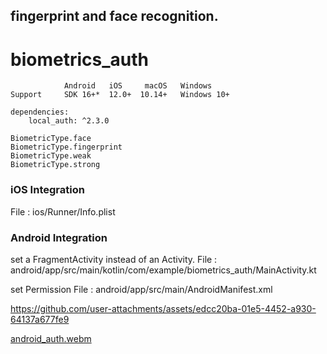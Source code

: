 ## fingerprint and  face recognition.
# biometrics_auth

	      		Android	  iOS	  macOS	  Windows
	Support		SDK 16+*  12.0+	 10.14+	  Windows 10+

	dependencies:
 	 	local_auth: ^2.3.0
    
   	BiometricType.face
	BiometricType.fingerprint
	BiometricType.weak
	BiometricType.strong

### iOS Integration
File : ios/Runner/Info.plist

### Android Integration
set  a FragmentActivity instead of an Activity. 
File : android/app/src/main/kotlin/com/example/biometrics_auth/MainActivity.kt

set Permission
File : android/app/src/main/AndroidManifest.xml


https://github.com/user-attachments/assets/edcc20ba-01e5-4452-a930-64137a677fe9

[android_auth.webm](https://github.com/user-attachments/assets/17b1bfe3-340e-4b42-b968-60967346a11a)

